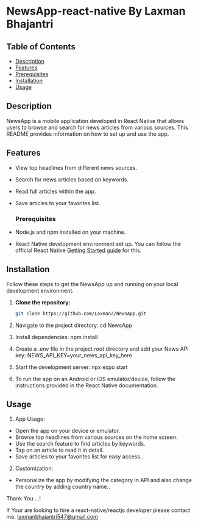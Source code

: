 # NewsApp-react-native By Laxman Bhajantri

## Table of Contents

- [Description](#description)
- [Features](#features)
- [Prerequisites](#Prerequisites)
- [Installation](#installation)
- [Usage](#usage)

## Description

NewsApp is a mobile application developed in React Native that allows users to browse and search for news articles from various sources. 
This README provides information on how to set up and use the app.

## Features

- View top headlines from different news sources.
- Search for news articles based on keywords.
- Read full articles within the app.
- Save articles to your favorites list.

  ### Prerequisites

- Node.js and npm installed on your machine.
- React Native development environment set up. You can follow the official React Native [Getting Started guide](https://reactnative.dev/docs/environment-setup) for this.


## Installation

Follow these steps to get the NewsApp up and running on your local development environment.

1. **Clone the repository:**

   ```bash
   git clone https://github.com/LaxmanZ/NewsApp.git
   
2. Navigate to the project directory:
   cd NewsApp

3. Install dependencies:
   npm install

4. Create a .env file in the project root directory and add your News API key:
   NEWS_API_KEY=your_news_api_key_here

5. Start the development server:
   npx expo start
   
6. To run the app on an Android or iOS emulator/device, follow the instructions provided in the React Native documentation.

## Usage

1. App Usage:
* Open the app on your device or emulator.
* Browse top headlines from various sources on the home screen.
* Use the search feature to find articles by keywords.
* Tap on an article to read it in detail.
* Save articles to your favorites list for easy access..

2. Customization:
 * Personalize the app by modifying the category in API and also change the country by adding country name..



Thank You....!


If Your are looking to hire a react-native/reactjs developer please contact me. laxmanbhajantri547@gmail.com

   
      















   









